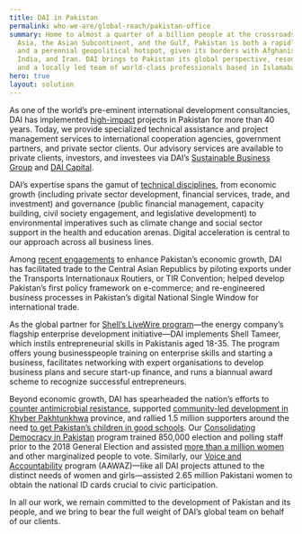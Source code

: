 ```yaml
---
title: DAI in Pakistan
permalink: who-we-are/global-reach/pakistan-office
summary: Home to almost a quarter of a billion people at the crossroads of Central
  Asia, the Asian Subcontinent, and the Gulf, Pakistan is both a rapidly growing economy
  and a perennial geopolitical hotspot, given its borders with Afghanistan, China,
  India, and Iran. DAI brings to Pakistan its global perspective, resources, and expertise,
  and a locally led team of world-class professionals based in Islamabad.
hero: true
layout: solution
---
```


As one of the world’s pre-eminent international development consultancies, DAI has implemented [high-impact](https://dai-assets.s3.us-east-1.amazonaws.com/our-work/Pakistan_Timeline_03.pdf) projects in Pakistan for more than 40 years. Today, we provide specialized technical assistance and project management services to international cooperation agencies, government partners, and private sector clients. Our advisory services are available to private clients, investors, and investees via DAI’s [Sustainable Business Group](/our-work/solutions/sustainable-business) and [DAI Capital](/our-work/solutions/dai-capital).

DAI’s expertise spans the gamut of [technical disciplines](/our-work/the-solutions), from economic growth (including private sector development, financial services, trade, and investment) and governance (public financial management, capacity building, civil society engagement, and legislative development) to environmental imperatives such as climate change and social sector support in the health and education arenas. Digital acceleration is central to our approach across all business lines.

Among [recent engagements](/our-work/projects/pakistan-regional-economic-integration-activity-preia) to enhance Pakistan’s economic growth, DAI has facilitated trade to the Central Asian Republics by piloting exports under the Transports Internationaux Routiers, or TIR Convention; helped develop Pakistan’s first policy framework on e-commerce; and re-engineered business processes in Pakistan’s digital National Single Window for international trade.

As the global partner for [Shell’s LiveWire program](/our-work/projects/worldwide-shell-livewire-global-consultancy)—the energy company’s flagship enterprise development initiative—DAI implements Shell Tameer, which instils entrepreneurial skills in Pakistanis aged 18-35. The program offers young businesspeople training on enterprise skills and starting a business, facilitates networking with expert organisations to develop business plans and secure start-up finance, and runs a biannual award scheme to recognize successful entrepreneurs.

Beyond economic growth, DAI has spearheaded the nation’s efforts to [counter antimicrobial resistance](/our-work/projects/pakistan-fleming-fund), supported [community-led development in Khyber Pakhtunkhwa](https://dai-global-developments.com/articles/supporting-womens-inclusion-through-community-development-in-pakistan?utm_source=related-box) province, and rallied 1.5 million supporters around the need [to get Pakistan’s children in good schools](https://dai-global-developments.com/articles/with-elections-looming-can-pakistan-fulfill-its-education-promise-to-unschooled-childre). Our [Consolidating Democracy in Pakistan](/our-work/projects/pakistan-consolidating-democracy-in-pakistan-cdip) program trained 850,000 election and polling staff prior to the 2018 General Election and assisted [more than a million women](https://dai-global-developments.com/articles/reaching-the-needs-of-all-citizens-in-a-more-democratic-pakistan) and other marginalized people to vote. Similarly, our [Voice and Accountability](/our-work/projects/pakistan-aawaz-voice-and-accountability-programme) program (AAWAZ)—like all DAI projects attuned to the distinct needs of women and girls—assisted 2.65 million Pakistani women to obtain the national ID cards crucial to civic participation.

In all our work, we remain committed to the development of Pakistan and its people, and we bring to bear the full weight of DAI’s global team on behalf of our clients.
